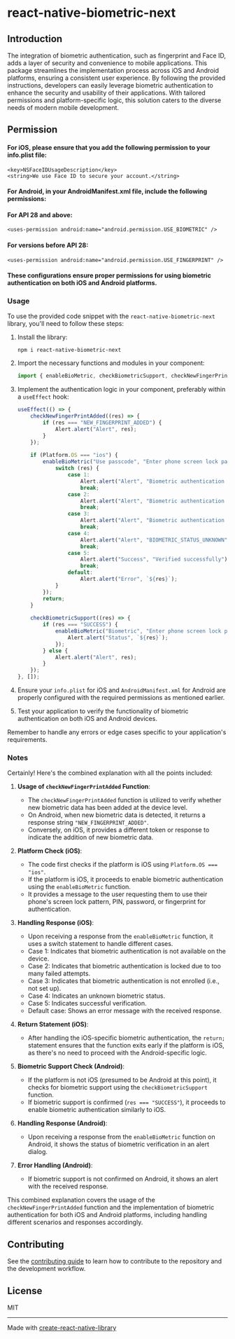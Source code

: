 # react-native-biometric-next

## Introduction

The integration of biometric authentication, such as fingerprint and Face ID, adds a layer of security and convenience to mobile applications. This package streamlines the implementation process across iOS and Android platforms, ensuring a consistent user experience. By following the provided instructions, developers can easily leverage biometric authentication to enhance the security and usability of their applications. With tailored permissions and platform-specific logic, this solution caters to the diverse needs of modern mobile development.

## Permission


#### For iOS, please ensure that you add the following permission to your info.plist file:

```
<key>NSFaceIDUsageDescription</key>
<string>We use Face ID to secure your account.</string>

```

#### For Android, in your AndroidManifest.xml file, include the following permissions:

#### For API 28 and above:

```
<uses-permission android:name="android.permission.USE_BIOMETRIC" />

```

#### For versions before API 28:

```
<uses-permission android:name="android.permission.USE_FINGERPRINT" />

```


#### These configurations ensure proper permissions for using biometric authentication on both iOS and Android platforms.

### Usage

To use the provided code snippet with the `react-native-biometric-next` library, you'll need to follow these steps:

1. Install the library:
   ```
   npm i react-native-biometric-next 
   ```
   

2. Import the necessary functions and modules in your component:
   ```javascript
   import { enableBioMetric, checkBiometricSupport, checkNewFingerPrintAdded } from 'react-native-biometric-next';
   ```

3. Implement the authentication logic in your component, preferably within a `useEffect` hook:
   ```javascript
   useEffect(() => {
       checkNewFingerPrintAdded((res) => {
           if (res === "NEW_FINGERPRINT_ADDED") {
               Alert.alert("Alert", res);
           }
       });
       
       if (Platform.OS === "ios") {
           enableBioMetric("Use passcode", "Enter phone screen lock pattern, PIN, password or fingerprint", (res) => {
               switch (res) {
                   case 1:
                       Alert.alert("Alert", "Biometric authentication not available on the device");
                       break;
                   case 2:
                       Alert.alert("Alert", "Biometric authentication is locked due to too many failed attempts");
                       break;
                   case 3:
                       Alert.alert("Alert", "Biometric authentication is not enrolled");
                       break;
                   case 4:
                       Alert.alert("Alert", "BIOMETRIC_STATUS_UNKNOWN");
                       break;
                   case 5:
                       Alert.alert("Success", "Verified successfully");
                       break;
                   default:
                       Alert.alert("Error", `${res}`);
               }
           });
           return;
       }
       
       checkBiometricSupport((res) => {
           if (res === "SUCCESS") {
               enableBioMetric("Biometric", "Enter phone screen lock pattern, PIN, password or fingerprint", (res) => {
                   Alert.alert("Status", `${res}`);
               });
           } else {
               Alert.alert("Alert", res);
           }
       });
   }, []);
   ```

4. Ensure your `info.plist` for iOS and `AndroidManifest.xml` for Android are properly configured with the required permissions as mentioned earlier.

5. Test your application to verify the functionality of biometric authentication on both iOS and Android devices.

Remember to handle any errors or edge cases specific to your application's requirements.

### Notes

Certainly! Here's the combined explanation with all the points included:

1. **Usage of `checkNewFingerPrintAdded` Function**:
   - The `checkNewFingerPrintAdded` function is utilized to verify whether new biometric data has been added at the device level.
   - On Android, when new biometric data is detected, it returns a response string `"NEW_FINGERPRINT_ADDED"`.
   - Conversely, on iOS, it provides a different token or response to indicate the addition of new biometric data.

2. **Platform Check (iOS)**:
   - The code first checks if the platform is iOS using `Platform.OS === "ios"`.
   - If the platform is iOS, it proceeds to enable biometric authentication using the `enableBioMetric` function.
   - It provides a message to the user requesting them to use their phone's screen lock pattern, PIN, password, or fingerprint for authentication.

3. **Handling Response (iOS)**:
   - Upon receiving a response from the `enableBioMetric` function, it uses a switch statement to handle different cases.
   - Case 1: Indicates that biometric authentication is not available on the device.
   - Case 2: Indicates that biometric authentication is locked due to too many failed attempts.
   - Case 3: Indicates that biometric authentication is not enrolled (i.e., not set up).
   - Case 4: Indicates an unknown biometric status.
   - Case 5: Indicates successful verification.
   - Default case: Shows an error message with the received response.

4. **Return Statement (iOS)**:
   - After handling the iOS-specific biometric authentication, the `return;` statement ensures that the function exits early if the platform is iOS, as there's no need to proceed with the Android-specific logic.

5. **Biometric Support Check (Android)**:
   - If the platform is not iOS (presumed to be Android at this point), it checks for biometric support using the `checkBiometricSupport` function.
   - If biometric support is confirmed (`res === "SUCCESS"`), it proceeds to enable biometric authentication similarly to iOS.

6. **Handling Response (Android)**:
   - Upon receiving a response from the `enableBioMetric` function on Android, it shows the status of biometric verification in an alert dialog.

7. **Error Handling (Android)**:
   - If biometric support is not confirmed on Android, it shows an alert with the received response.

This combined explanation covers the usage of the `checkNewFingerPrintAdded` function and the implementation of biometric authentication for both iOS and Android platforms, including handling different scenarios and responses accordingly.

## Contributing

See the [contributing guide](CONTRIBUTING.md) to learn how to contribute to the repository and the development workflow.

## License

MIT

---

Made with [create-react-native-library](https://github.com/callstack/react-native-builder-bob)
